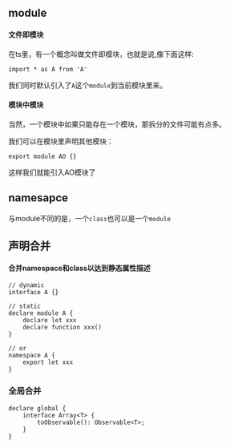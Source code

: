 ## module

#### 文件即模块

在ts里，有一个概念叫做文件即模块，也就是说,像下面这样:

```
import * as A from 'A'
```

我们同时默认引入了`A`这个`module`到当前模块里来。



#### 模块中模块

当然，一个模块中如果只能存在一个模块，那拆分的文件可能有点多。

我们可以在模块里声明其他模块：

```
export module AO {}
```

这样我们就能引入AO模块了



## namesapce

与module不同的是，一个`class`也可以是一个`module`



## 声明合并

#### 合并namespace和class以达到静态属性描述

```
// dynamic
interface A {}

// static
declare module A {
	declare let xxx
	declare function xxx()
}

// or 
namespace A {
	export let xxx
}

```



### 全局合并

```
declare global {
    interface Array<T> {
        toObservable(): Observable<T>;
    }
}
```

